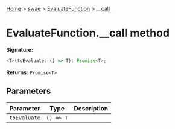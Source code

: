 [Home](./index) &gt; [swae](./swae.md) &gt; [EvaluateFunction](./swae.evaluatefunction.md) &gt; [\_\_call](./swae.evaluatefunction.__call.md)

# EvaluateFunction.\_\_call method


**Signature:**
```javascript
<T>(toEvaluate: () => T): Promise<T>;
```
**Returns:** `Promise<T>`

## Parameters

|  Parameter | Type | Description |
|  --- | --- | --- |
|  `toEvaluate` | `() => T` |  |

